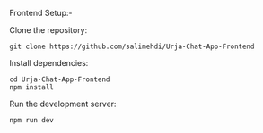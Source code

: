 Frontend Setup:-

Clone the repository:
```
git clone https://github.com/salimehdi/Urja-Chat-App-Frontend
```

Install dependencies:
```
cd Urja-Chat-App-Frontend
npm install
```

Run the development server:
```
npm run dev
```
